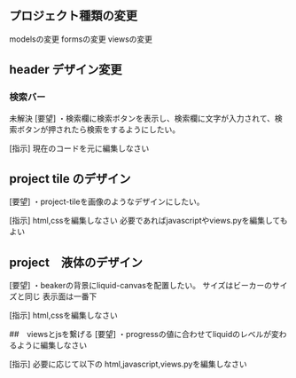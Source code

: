 ## プロジェクト種類の変更
modelsの変更
formsの変更
viewsの変更

## header デザイン変更
### 検索バー 
未解決
[要望]
・検索欄に検索ボタンを表示し、検索欄に文字が入力されて、検索ボタンが押されたら検索をするようにしたい。

[指示]
現在のコードを元に編集しなさい

## project tile のデザイン
[要望]
・project-tileを画像のようなデザインにしたい。

[指示]
html,cssを編集しなさい
必要であればjavascriptやviews.pyを編集してもよい

## project　液体のデザイン
[要望]
・beakerの背景にliquid-canvasを配置したい。
サイズはビーカーのサイズと同じ
表示面は一番下

[指示]
html,cssを編集しなさい

##　viewsとjsを繋げる
[要望]
・progressの値に合わせてliquidのレベルが変わるように編集しなさい

[指示]
必要に応じて以下の
html,javascript,views.pyを編集しなさい